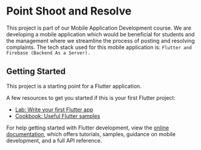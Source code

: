 # Point Shoot and Resolve

This project is part of our Mobile Application Development course. We are developing a mobile application which would be beneficial for students and the management where we streamline the process of posting and resolving complaints. The tech stack used for this mobile application is: `Flutter and Firebase (Backend As a Server).`

## Getting Started

This project is a starting point for a Flutter application.

A few resources to get you started if this is your first Flutter project:

- [Lab: Write your first Flutter app](https://docs.flutter.dev/get-started/codelab)
- [Cookbook: Useful Flutter samples](https://docs.flutter.dev/cookbook)

For help getting started with Flutter development, view the
[online documentation](https://docs.flutter.dev/), which offers tutorials,
samples, guidance on mobile development, and a full API reference.
